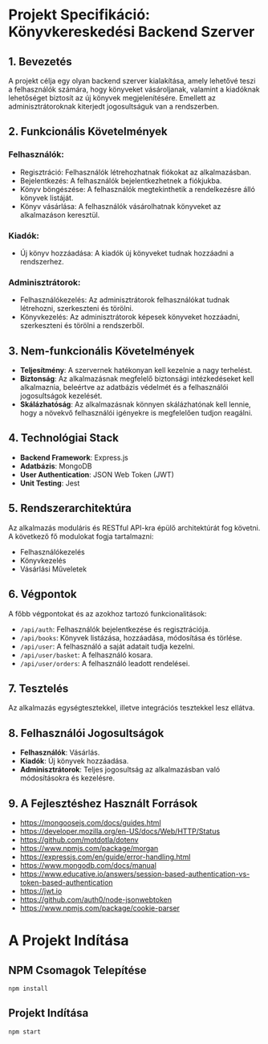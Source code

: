 # Projekt Specifikáció: Könyvkereskedési Backend Szerver

## 1. Bevezetés

A projekt célja egy olyan backend szerver kialakítása, amely lehetővé teszi a felhasználók számára, hogy könyveket vásároljanak, valamint a kiadóknak lehetőséget biztosít az új könyvek megjelenítésére. Emellett az adminisztrátoroknak kiterjedt jogosultságuk van a rendszerben.

## 2. Funkcionális Követelmények

### Felhasználók:

- Regisztráció: Felhasználók létrehozhatnak fiókokat az alkalmazásban.
- Bejelentkezés: A felhasználók bejelentkezhetnek a fiókjukba.
- Könyv böngészése: A felhasználók megtekinthetik a rendelkezésre álló könyvek listáját.
- Könyv vásárlása: A felhasználók vásárolhatnak könyveket az alkalmazáson keresztül.

### Kiadók:

- Új könyv hozzáadása: A kiadók új könyveket tudnak hozzáadni a rendszerhez.

### Adminisztrátorok:

- Felhasználókezelés: Az adminisztrátorok felhasználókat tudnak létrehozni, szerkeszteni és törölni.
- Könyvkezelés: Az adminisztrátorok képesek könyveket hozzáadni, szerkeszteni és törölni a rendszerből.

## 3. Nem-funkcionális Követelmények

- **Teljesítmény**: A szervernek hatékonyan kell kezelnie a nagy terhelést.
- **Biztonság**: Az alkalmazásnak megfelelő biztonsági intézkedéseket kell alkalmaznia, beleértve az adatbázis védelmét és a felhasználói jogosultságok kezelését.
- **Skálázhatóság**: Az alkalmazásnak könnyen skálázhatónak kell lennie, hogy a növekvő felhasználói igényekre is megfelelően tudjon reagálni.

## 4. Technológiai Stack

- **Backend Framework**: Express.js
- **Adatbázis**: MongoDB
- **User Authentication**: JSON Web Token (JWT)
- **Unit Testing**: Jest

## 5. Rendszerarchitektúra

Az alkalmazás moduláris és RESTful API-kra épülő architektúrát fog követni. A következő fő modulokat fogja tartalmazni:

- Felhasználókezelés
- Könyvkezelés
- Vásárlási Műveletek

## 6. Végpontok

A főbb végpontokat és az azokhoz tartozó funkcionalitások:

- `/api/auth`: Felhasználók bejelentkezése és regisztrációja.
- `/api/books`: Könyvek listázása, hozzáadása, módosítása és törlése.
- `/api/user`: A felhasználó a saját adatait tudja kezelni.
- `/api/user/basket`: A felhasználó kosara.
- `/api/user/orders`: A felhasználó leadott rendelései.

## 7. Tesztelés

Az alkalmazás egységtesztekkel, illetve integrációs tesztekkel lesz ellátva.

## 8. Felhasználói Jogosultságok

- **Felhasználók**: Vásárlás.
- **Kiadók**: Új könyvek hozzáadása.
- **Adminisztrátorok**: Teljes jogosultság az alkalmazásban való módosításokra és kezelésre.

## 9. A Fejlesztéshez Használt Források

- https://mongoosejs.com/docs/guides.html
- https://developer.mozilla.org/en-US/docs/Web/HTTP/Status
- https://github.com/motdotla/dotenv
- https://www.npmjs.com/package/morgan
- https://expressjs.com/en/guide/error-handling.html
- https://www.mongodb.com/docs/manual
- https://www.educative.io/answers/session-based-authentication-vs-token-based-authentication
- https://jwt.io
- https://github.com/auth0/node-jsonwebtoken
- https://www.npmjs.com/package/cookie-parser

# A Projekt Indítása

## NPM Csomagok Telepítése

```
npm install
```

## Projekt Indítása

```
npm start
```